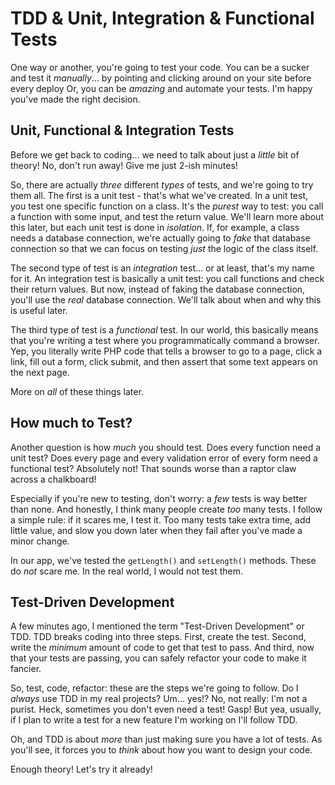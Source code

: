 # TDD & Unit, Integration & Functional Tests

One way or another, you're going to test your code. You can be a sucker and test
it *manually*... by pointing and clicking around on your site before every deploy
Or, you can be *amazing* and automate your tests. I'm happy you've made the right
decision.

## Unit, Functional & Integration Tests

Before we get back to coding... we need to talk about just a *little* bit of theory!
No, don't run away! Give me just 2-ish minutes!

So, there are actually *three* different *types* of tests, and we're going to try
them all. The first is a unit test - that's what we've created. In a unit test,
you test one specific function on a class. It's the *purest* way to test: you call
a function with some input, and test the return value. We'll learn more about this
later, but each unit test is done in *isolation*. If, for example, a class needs a
database connection, we're actually going to *fake* that database connection so
that we can focus on testing *just* the logic of the class itself.

The second type of test is an *integration* test... or at least, that's my name
for it. An integration test is basically a unit test: you call functions and check their
return values. But now, instead of faking the database connection, you'll use the
*real* database connection. We'll talk about when and why this is useful later.

The third type of test is a *functional* test. In our world, this basically means
that you're writing a test where you programmatically command a browser. Yep, you 
literally write PHP code that tells a browser to go to a page, click a link, fill
out a form, click submit, and then assert that some text appears on the next page.

More on *all* of these things later.

## How much to Test?

Another question is how *much* you should test. Does every function need a unit
test? Does every page and every validation error of every form need a functional
test? Absolutely not! That sounds worse than a raptor claw across a chalkboard!

Especially if you're new to testing, don't worry: a *few* tests is way better than
none. And honestly, I think many people create *too* many tests. I follow a simple
rule: if it scares me, I test it. Too many tests take extra time, add little value,
and slow you down later when they fail after you've made a minor change.

In our app, we've tested the `getLength()` and `setLength()` methods. These do *not*
scare me. In the real world, I would not test them.

## Test-Driven Development

A few minutes ago, I mentioned the term "Test-Driven Development" or TDD. TDD
breaks coding into three steps. First, create the test. Second,
write the *minimum* amount of code to get that test to pass. And third, now that
your tests are passing, you can safely refactor your code to make it fancier.

So, test, code, refactor: these are the steps we're going to follow. Do I *always*
use TDD in my real projects? Um... yes!? No, not really: I'm not a purist. Heck,
sometimes you don't even need a test! Gasp! But yea, usually, if I plan to write
a test for a new feature I'm working on I'll follow TDD.

Oh, and TDD is about *more* than just making sure you have a lot of tests. As you'll
see, it forces you to *think* about how you want to design your code.

Enough theory! Let's try it already!
